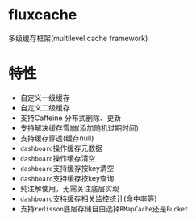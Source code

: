 # fluxcache
多级缓存框架(multilevel cache framework)

# 特性

- 自定义一级缓存
- 自定义二级缓存
- 支持Caffeine 分布式删除、更新
- 支持解决缓存雪崩(添加随机过期时间)
- 支持缓存穿透(缓存null)
- `dashboard`操作缓存元数据
- `dashboard`操作缓存清空
- `dashboard`支持缓存按key清空
- `dashboard`支持缓存按key查询
- 纯注解使用，无需关注底层实现
- `dashboard`支持缓存相关监控统计(命中率等)
- 支持`redisson`底层存储自由选择`RMapCache`还是`Bucket`